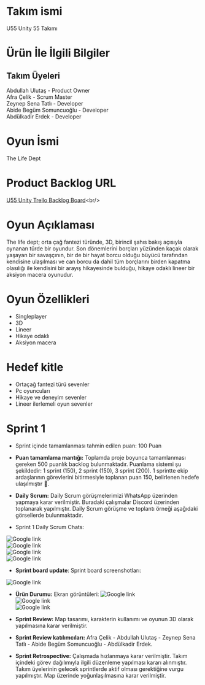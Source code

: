 # Takım ismi
U55 Unity 55 Takımı
# Ürün İle İlgili Bilgiler
## Takım Üyeleri
Abdullah Ulutaş - Product Owner <br/>
Afra Çelik - Scrum Master <br/>
Zeynep Sena Tatlı - Developer <br/>
Abide Begüm Somuncuoğlu - Developer <br/>
Abdülkadir Erdek - Developer <br/>
# Oyun İsmi
The Life Dept
# Product Backlog URL
[U55 Unity Trello Backlog Board](https://trello.com/b/mdPIUhbD/team-board!)<br/>
# Oyun Açıklaması
The life dept; orta çağ fantezi türünde, 3D, birincil şahıs bakış açısıyla oynanan türde bir oyundur. Son dönemlerini borçları yüzünden kaçak olarak yaşayan bir savaşçının, bir de bir hayat borcu olduğu büyücü tarafından kendisine ulaşılması ve can borcu da dahil tüm borçlarını birden kapatma olasılığı ile kendisini bir arayış hikayesinde bulduğu, hikaye odaklı lineer bir aksiyon macera oyunudur. 

# Oyun Özellikleri
- Singleplayer<br/>
- 3D<br/>
- Lineer<br/>
- Hikaye odaklı<br/>
- Aksiyon macera<br/>

# Hedef kitle
- Ortaçağ fantezi türü sevenler<br/>
- Pc oyuncuları<br/>
- Hikaye ve deneyim sevenler<br/>
- Lineer ilerlemeli oyun sevenler<br/>

# Sprint 1
- Sprint içinde tamamlanması tahmin edilen puan: 100 Puan
- **Puan tamamlama mantığı:** Toplamda proje boyunca tamamlanması gereken 500 puanlık backlog bulunmaktadır. Puanlama sistemi şu şekildedir: 1 sprint (150), 2 sprint (150), 3 sprint (200). 1 sprintte ekip ardaşlarının görevlerini bitirmesiyle toplanan puan 150, belirlenen hedefe ulaşılmıştır 💫.

- **Daily Scrum:** Daily Scrum görüşmelerimizi WhatsApp üzerinden yapmaya karar verilmiştir. Buradaki çalışmalar Discord üzerinden toplanarak yapılmıştır. Daily Scrum görüşme ve toplantı örneği aşağıdaki görsellerde bulunmaktadır.<br/>
- Sprint 1 Daily Scrum Chats:
  
![Google link](https://github.com/Afracelik/Grup55/blob/main/images/sprin1-discord2.png)<br/>
![Google link](https://github.com/Afracelik/Grup55/blob/main/images/sprin1.png)<br/>
![Google link](https://github.com/Afracelik/Grup55/blob/main/images/sprint1-%20wp.png)<br/>
![Google link](https://github.com/Afracelik/Grup55/blob/main/images/sprint1-%20wp2.png)<br/>

- **Sprint board update**: Sprint board screenshotları:<br/>

![Google link](https://github.com/Afracelik/Grup55/blob/main/images/trello%20sprint1.png)<br/>

- **Ürün Durumu:** Ekran görüntüleri:
![Google link](https://github.com/Afracelik/Grup55/blob/main/images/unity1.png)<br/>
![Google link](https://github.com/Afracelik/Grup55/blob/main/images/unity%202.png)<br/>
![Google link](https://github.com/Afracelik/Grup55/blob/main/images/unity%203.png)<br/>

- **Sprint Review:** Map tasarımı,  karakterin kullanımı ve oyunun 3D olarak yapılmasına karar verilmiştir.<br/>
- **Sprint Review katılımcıları:** Afra Çelik - Abdullah Ulutaş - Zeynep Sena Tatlı - Abide Begüm Somuncuoğlu - Abdülkadir Erdek.

- **Sprint Retrospective:**
Çalışmada hızlanmaya karar verilmiştir.
Takım içindeki görev dağılımıyla ilgili düzenleme yapılması kararı alınmıştır.
Takım üyelerinin gelecek sprintlerde aktif olması gerektiğine vurgu yapılmıştır.
Map üzerinde yoğunlaşılmasına karar verilmiştir.



